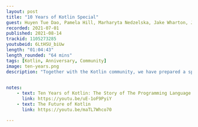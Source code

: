 ```yaml
---
layout: post
title: "10 Years of Kotlin Special"
guest: Huyen Tue Dao, Pamela Hill, Marharyta Nedzelska, Jake Wharton, Justin Lee, Brent Watson
recorded: 2021-07-01
published: 2021-08-14
trackid: 1105273285
youtubeid: 6LtHSU_biUw
length: "01:04:43"
length_rounded: "64 mins"
tags: [Kotlin, Anniversary, Community]
image: ten-years.png
description: "Together with the Kotlin community, we have prepared a special episode of the Talking Kotlin podcast! It is dedicated to the 10 Years of Kotlin celebration and features 6 guests talking about their journeys with the language."

     
notes:
    - text: Ten Years of Kotlin: The Story of The Programming Language
      link: https://youtu.be/uE-1oF9PyiY
    - text: The Future of Kotlin
      link: https://youtu.be/maTL7Whco70

---
```

